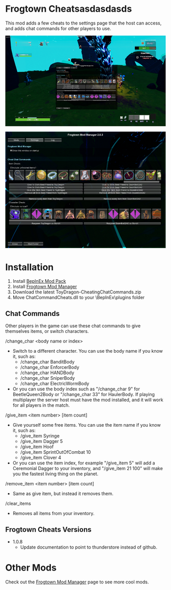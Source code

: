 # Frogtown Cheatsasdasdasds
This mod adds a few cheats to the settings page that the host can access, and adds chat commands for other players to use.

![In game popup](https://github.com/ToyDragon/ROR2ModChatCommandCheats/blob/master/Images/UI.png?raw=true)

![Close up](https://github.com/ToyDragon/ROR2ModChatCommandCheats/blob/master/Images/closeup.png?raw=true)

# Installation
1. Install [BepInEx Mod Pack](https://thunderstore.io/package/bbepis/BepInExPack/)
2. Install [Frogtown Mod Manager](https://thunderstore.io/package/ToyDragon/SharedModLibrary/)
3. Download the latest ToyDragon-CheatingChatCommands.zip
4. Move ChatCommandCheats.dll to your \BepInEx\plugins folder

## Chat Commands

Other players in the game can use these chat commands to give themselves items, or switch characters.

/change_char \<body name or index\>
- Switch to a different character. You can use the body name if you know it, such as:
  - /change_char BanditBody
  - /change_char EnforcerBody
  - /change_char HANDBody
  - /change_char SniperBody
  - /change_char ElectricWormBody
- Or you can use the body index such as "/change_char 9" for BeetleQueen2Body or "/change_char 33" for HaulerBody. If playing multiplayer the server host must have the mod installed, and it will work for all players in the match.  
  
/give_item \<item number\> [item count]
- Give yourself some free items. You can use the item name if you know it, such as:
  - /give_item Syringe
  - /give_item Dagger 5
  - /give_item Hoof
  - /give_item SprintOutOfCombat 10
  - /give_item Clover 4
- Or you can use the item index, for example "/give_item 5" will add a Ceremonial Dagger to your inventory, and "/give_item 21 100" will make you the fastest living thing on the planet.

/remove_item \<item number\> [item count]
- Same as give item, but instead it removes them.

/clear_items
- Removes all items from your inventory.

## Frogtown Cheats Versions
- 1.0.8
  - Update documentation to point to thunderstore instead of github.

# Other Mods
Check out the [Frogtown Mod Manager](https://thunderstore.io/package/ToyDragon/SharedModLibrary/) page to see more cool mods.